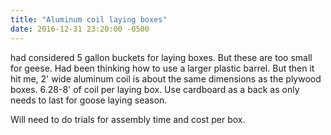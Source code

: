 ```yaml
---
title: "Aluminum coil laying boxes"
date: 2016-12-31 23:20:00 -0500
---
```

had considered 5 gallon buckets for laying boxes.  But these are too small for geese.
Had been thinking how to use a larger plastic barrel.  But then it hit me, 2' wide aluminum coil is about the same dimensions as the plywood boxes.
6.28-8' of coil per laying box.  Use cardboard as a back as only needs to last for goose laying season.

Will need to do trials for assembly time and cost per box.
